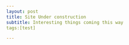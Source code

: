 ```yaml
---
layout: post
title: Site Under construction
subtitle: Interesting things coming this way
tags:[test]

---
```

